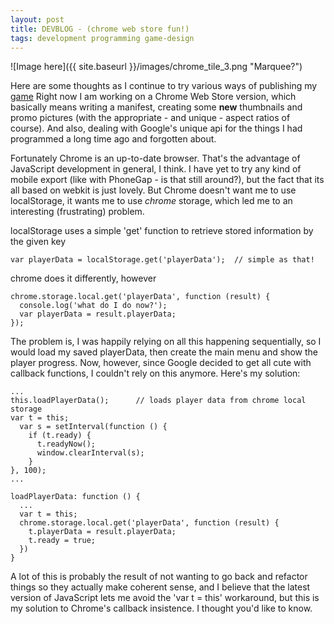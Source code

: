 ```yaml
---
layout: post
title: DEVBLOG - (chrome web store fun!)
tags: development programming game-design
---
```


![Image here]({{ site.baseurl }}/images/chrome_tile_3.png "Marquee?")

Here are some thoughts as I continue to try various ways of publishing my <a href="{{ site.baseurl }}/games/platforms" class="btn btn-primary">game</a>  Right now I am working on a Chrome Web Store version, which basically means writing a manifest, creating some **new** thumbnails and promo pictures (with the appropriate - and unique - aspect ratios of course).  And also, dealing with Google's unique api for the things I had programmed a long time ago and forgotten about.

Fortunately Chrome is an up-to-date browser.  That's the advantage of JavaScript development in general, I think.  I have yet to try any kind of mobile export (like with PhoneGap - is that still around?), but the fact that its all based on webkit is just lovely.  But Chrome doesn't want me to use localStorage, it wants me to use *chrome* storage, which led me to an interesting (frustrating) problem.

localStorage uses a simple 'get' function to retrieve stored information by the given key

    var playerData = localStorage.get('playerData');  // simple as that!

chrome does it differently, however

    chrome.storage.local.get('playerData', function (result) {
      console.log('what do I do now?');
      var playerData = result.playerData;
    });

The problem is, I was happily relying on all this happening sequentially, so I would load my saved playerData, then create the main menu and show the player progress.  Now, however, since Google decided to get all cute with callback functions, I couldn't rely on this anymore.  Here's my solution:

    ...
    this.loadPlayerData();      // loads player data from chrome local storage
    var t = this;
      var s = setInterval(function () {
        if (t.ready) {
          t.readyNow();
          window.clearInterval(s);
        }
    }, 100);
    ...

    loadPlayerData: function () {
      ...
      var t = this;
      chrome.storage.local.get('playerData', function (result) {
        t.playerData = result.playerData;
        t.ready = true;
      })
    }

A lot of this is probably the result of not wanting to go back and refactor things so they actually make coherent sense, and I believe that the latest version of JavaScript lets me avoid the 'var t = this' workaround, but this is my solution to Chrome's callback insistence.  I thought you'd like to know.